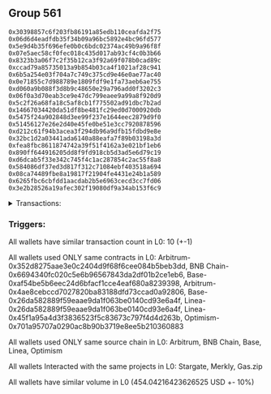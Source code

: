 ## Group 561

```0xc3f166dcf6f2a8790511c6214cbe0630227d54a2
0x30398857c6f203fb86191a85edb110ceafda2f75
0x06d6d4eadfdb35f34b09a96bc5892e4bc96fd577
0x5e9d4b35f696efe0b0c6bdc02374ac49b9a96f8f
0x07e5aec58cf0fec018c435d017ab93cf4c0b3b66
0x8323b3a06f7c2f35b12ca3f92a69f078b0cad89c
0xccad79a85735013a9b854b03ca4f1021af28c941
0x6b5a254e03f704a7c749c375cd9e46e0ae77ac40
0x0e71855c7d988789e1809fdf9e1fa73aeb6ae755
0xd060a9b088f3d8b9c48650e29a796add0f3202c3
0x06f0a3d70eab3ce9e47dc799eaee9a99a8f920d9
0x5c2f26a68fa18c5af8cb1f775502ad91dbc7b2ad
0x14667034420da51df8be481fc29ed0d7000920db
0x5475f24a902848d3ee99f237e1644eec2879d9f0
0x51456127e26e2d40e45fe0be51e3cc7920878596
0xd212c61f94b3acea3f294db96a9dfb15fdbd9e8e
0x32bc1d2a03441ada6140a88eafa7f89b03198a3d
0xfea8fbc8611874742a39f51f4162a3e021bf1eb6
0x890ff644916205dd8f9fd918cb5d3ad5e6d79c19
0xd6dcab5f33e342c745f4c1ac287854c2ac55f8a8
0x584086df37ed3d817f312c71084ebf403518a694
0x08ca74489fbe8a19817f21904fe4431e24b1a589
0x6265fbc6cbfdd1aacdab2b5e6963cecd3cc7fd06
0x3e2b28526a19afec302f19080df9a34ab153f6c9
```
<details>
<summary>Transactions:</summary>

Hashes: 

Wallet: 0xc3f166dcf6f2a8790511c6214cbe0630227d54a2

       Hash: 0xfddf6c29a98a93b9e5efbbb2e9c3429c2ee987cb76840f90cd656feb65dc9f03
         - source chain: Arbitrum
         - destination chain: BNB Chain
         - project: Stargate
         - contract: 0x352d8275aae3e0c2404d9f68f6cee084b5beb3dd
         - value USD: 30.716728281
       Hash: 0x7adc6d49b95bea82ebaca633c2d717afafe51c815700ef10bbaf7b4149f11de3
         - source chain: BNB Chain
         - destination chain: Base
         - project: Stargate
         - contract: 0x6694340fc020c5e6b96567843da2df01b2ce1eb6
         - value USD: 28.570859935
       Hash: 0x50f39afafa759027baa8688d5790df7b36ee4473d2f51fb99338305b33d22dbc
         - source chain: Base
         - destination chain: Arbitrum
         - project: Stargate
         - contract: 0xaf54be5b6eec24d6bfacf1cce4eaf680a8239398
         - value USD: 26.148932723
       Hash: 0xadc87694a1314dc6027ef0782db008c29831d6b7bc5101d5954c214359f828df
         - source chain: Arbitrum
         - destination chain: Aptos
         - project: Merkly
         - contract: 0x4ae8cebccd7027820ba83188dfd73ccad0a92806
       Hash: 0x8d985acd3865c296db76018da995c2e2784a9d7d89d67ae025847628406a55bd
         - source chain: Base
         - destination chain: Kava
         - project: Gas.zip
         - contract: 0x26da582889f59eaae9da1f063be0140cd93e6a4f
         - value USD: 1.491837087e-08
       Hash: 0xc84e33e56642734f1705c88e45bad6c052845435f1e8de13ae99a6a582571ddf
         - source chain: Base
         - destination chain: Optimism
         - project: Stargate
         - contract: 0xaf54be5b6eec24d6bfacf1cce4eaf680a8239398
         - value USD: 201.022938987
       Hash: 0xb9c47b2a35dc1fea1e1f766e0d08be405654dd4a973d3bcd87cc3cc56fece1c0
         - source chain: Linea
         - destination chain: Kava
         - project: Gas.zip
         - contract: 0x26da582889f59eaae9da1f063be0140cd93e6a4f
         - value USD: 1.634691909e-08
       Hash: 0x370a1f07253f994c2801c4a663d998ead4ea30a2f74c6adac1bc9625d486239f
         - source chain: Linea
         - destination chain: Base
         - project: Stargate
         - contract: 0x45f1a95a4d3f3836523f5c83673c797f4d4d263b
         - value USD: 56.356462251
       Hash: 0x467877d854d2b62e92ac39cede77bc532370113b7036ad52c618577c215311bd
         - source chain: Base
         - destination chain: Optimism
         - project: Stargate
         - contract: 0xaf54be5b6eec24d6bfacf1cce4eaf680a8239398
         - value USD: 55.907087549
       Hash: 0x072158610980ec5ce0e429da291a728e4fae0b8060761b283316ca08ba482c7b
         - source chain: Optimism
         - destination chain: Arbitrum
         - project: Stargate
         - contract: 0x701a95707a0290ac8b90b3719e8ee5b210360883
         - value USD: 55.319154479
Wallet: 0x30398857c6f203fb86191a85edb110ceafda2f75

       Hash:0xcf3666ecf202f350bdfbf94b8170b76fc20c21dc131528f10125359718c446b1
         - source chain: Arbitrum
         - destination chain: BNB Chain
         - project: Stargate
         - contract: 0x352d8275aae3e0c2404d9f68f6cee084b5beb3dd
         - value USD: 29.378675131
       Hash:0x88c8cc80344fef8072439c79b2b0162b40b3d64d34398051a9dfda5b3a5c12f3
         - source chain: BNB Chain
         - destination chain: Base
         - project: Stargate
         - contract: 0x6694340fc020c5e6b96567843da2df01b2ce1eb6
         - value USD: 27.247885494
       Hash:0xb4e46d0ad01426ee497c1e1a0e47ccba4f2d9c3ea8d57f733fac12895660d577
         - source chain: Base
         - destination chain: Arbitrum
         - project: Stargate
         - contract: 0xaf54be5b6eec24d6bfacf1cce4eaf680a8239398
         - value USD: 24.95405991
       Hash:0x71d7f76eb3d571c008cf4cc3da32ed6d0626bd0079630ec776aab4e372adbe7e
         - source chain: Arbitrum
         - destination chain: Aptos
         - project: Merkly
         - contract: 0x4ae8cebccd7027820ba83188dfd73ccad0a92806
       Hash:0x5e8c6ec70565d2447922b1f20b15f858072236ed3f0d4616efc4afbaeb758d28
         - source chain: Base
         - destination chain: Kava
         - project: Gas.zip
         - contract: 0x26da582889f59eaae9da1f063be0140cd93e6a4f
         - value USD: 3.902487744e-08
       Hash:0x7856d3628c7390729916c850128b68dae61602764eb7ebd5246b0cb24f344d0d
         - source chain: Base
         - destination chain: Optimism
         - project: Stargate
         - contract: 0xaf54be5b6eec24d6bfacf1cce4eaf680a8239398
         - value USD: 197.003455223
       Hash:0x9286e7ee8f081f8b03022b69713ff9dc2d26441634de0084379f956424e34983
         - source chain: Linea
         - destination chain: Metis
         - project: Gas.zip
         - contract: 0x26da582889f59eaae9da1f063be0140cd93e6a4f
         - value USD: 2.411153268e-06
       Hash:0xe22f5a5d93d083a6ab67ec0bdb32a12c56324cd3936365eb1367249728ff3ddd
         - source chain: Linea
         - destination chain: Base
         - project: Stargate
         - contract: 0x45f1a95a4d3f3836523f5c83673c797f4d4d263b
         - value USD: 53.203957479
       Hash:0x52249c7765b98c1229d6a4833143c56eae1b9f5d2bf4a70932cb56909cd03288
         - source chain: Base
         - destination chain: Optimism
         - project: Stargate
         - contract: 0xaf54be5b6eec24d6bfacf1cce4eaf680a8239398
         - value USD: 53.042679382
       Hash:0x0d74547ebb4fb07447a2778a423464a71c82381231535fa9d1acf91861bacb98
         - source chain: Optimism
         - destination chain: Arbitrum
         - project: Stargate
         - contract: 0x701a95707a0290ac8b90b3719e8ee5b210360883
         - value USD: 52.522208318
Wallet: 0x06d6d4eadfdb35f34b09a96bc5892e4bc96fd577

       Hash:0xa527ceecc90717a86743ad9fd6c59679b566a68dabab14e35ff66b1b2e150fdd
         - source chain: Arbitrum
         - destination chain: BNB Chain
         - project: Stargate
         - contract: 0x352d8275aae3e0c2404d9f68f6cee084b5beb3dd
         - value USD: 30.411885995
       Hash:0xb1e75ed4fa99360bfb31845b76a557006fdd11983e47e0390081841b4939d960
         - source chain: BNB Chain
         - destination chain: Base
         - project: Stargate
         - contract: 0x6694340fc020c5e6b96567843da2df01b2ce1eb6
         - value USD: 28.269962204
       Hash:0x50e9a0fb8b9ad2fda2e1c073048d450e6f2fffb188452f0f68775352c5a2abad
         - source chain: Base
         - destination chain: Arbitrum
         - project: Stargate
         - contract: 0xaf54be5b6eec24d6bfacf1cce4eaf680a8239398
         - value USD: 25.873283206
       Hash:0x6aa85184305330db664241de969365ecdd8dc515b04be2bb179dea57d33ac17e
         - source chain: Arbitrum
         - destination chain: Aptos
         - project: Merkly
         - contract: 0x4ae8cebccd7027820ba83188dfd73ccad0a92806
       Hash:0xdcdd1f5ad1a72f0c72d4416ecb3e450c0a3fd6d379c758875e26cf77fce9618a
         - source chain: Base
         - destination chain: Scroll
         - project: Gas.zip
         - contract: 0x26da582889f59eaae9da1f063be0140cd93e6a4f
         - value USD: 0.000116391989
       Hash:0xfb536f3e01d38f9ccf58c8e6f3dfdc5384c56383c5e40a804a2dbd795a967351
         - source chain: Base
         - destination chain: Optimism
         - project: Stargate
         - contract: 0xaf54be5b6eec24d6bfacf1cce4eaf680a8239398
         - value USD: 202.178200459
       Hash:0x88114a81163330c74fecf823c420d41a0fcd55e779918ae32511787d650291ca
         - source chain: Linea
         - destination chain: Kava
         - project: Gas.zip
         - contract: 0x26da582889f59eaae9da1f063be0140cd93e6a4f
         - value USD: 2.705254845e-08
       Hash:0x977dd7888aae14ea458fa15a5944618522532c96308fe9a4f98bd7746d8bebbe
         - source chain: Linea
         - destination chain: Base
         - project: Stargate
         - contract: 0x45f1a95a4d3f3836523f5c83673c797f4d4d263b
         - value USD: 52.592262269
       Hash:0x156f54f631a64c103011ea7da09cbaed8e4bfc7f5e3676d03db83b507be515e5
         - source chain: Base
         - destination chain: Optimism
         - project: Stargate
         - contract: 0xaf54be5b6eec24d6bfacf1cce4eaf680a8239398
         - value USD: 52.548870401
       Hash:0x34a7b0ad36b7bcd0867ba85fe5b3c7258446cb3f182aed37b1dbd7da591b5ae3
         - source chain: Optimism
         - destination chain: Arbitrum
         - project: Stargate
         - contract: 0x701a95707a0290ac8b90b3719e8ee5b210360883
         - value USD: 52.051293699
Wallet: 0x5e9d4b35f696efe0b0c6bdc02374ac49b9a96f8f

       Hash:0x041edf2e157d2324a02016a51630465aadb3352547610c85bdf722fa620a52f0
         - source chain: Arbitrum
         - destination chain: BNB Chain
         - project: Stargate
         - contract: 0x352d8275aae3e0c2404d9f68f6cee084b5beb3dd
         - value USD: 29.893496431
       Hash:0xd116f7cb87b080c3b175f1609e5f8cdeb6e3f0fcf5e97b1cafa09b33a86adf5b
         - source chain: BNB Chain
         - destination chain: Base
         - project: Stargate
         - contract: 0x6694340fc020c5e6b96567843da2df01b2ce1eb6
         - value USD: 27.744167633
       Hash:0x0f9e4bf1e092eb25899dcffa9667fe12403ccd847be316cc0167dd096e29926f
         - source chain: Base
         - destination chain: Arbitrum
         - project: Stargate
         - contract: 0xaf54be5b6eec24d6bfacf1cce4eaf680a8239398
         - value USD: 25.329219357
       Hash:0x07cbb4ce2da19ad780e13bf0e3cbc4667971dc3596edae131f5221624d9f1f9c
         - source chain: Arbitrum
         - destination chain: Aptos
         - project: Merkly
         - contract: 0x4ae8cebccd7027820ba83188dfd73ccad0a92806
       Hash:0x4d6ab1332fe348b9541d91dd210b79ca6a06f228fb1e9529e20381f81965cf3f
         - source chain: Base
         - destination chain: Zora
         - project: Gas.zip
         - contract: 0x26da582889f59eaae9da1f063be0140cd93e6a4f
         - value USD: 9.254653364e-05
       Hash:0x97d19c09529185d1c7aeed7889b641411cd77e2cbcecf2757f8e48610ec38292
         - source chain: Base
         - destination chain: Optimism
         - project: Stargate
         - contract: 0xaf54be5b6eec24d6bfacf1cce4eaf680a8239398
         - value USD: 198.928900725
       Hash:0x51a9ed54d2b2d33db0e9d6326bf7e09fe433a6be704597a86c750fd71678fe4e
         - source chain: Linea
         - destination chain: Scroll
         - project: Gas.zip
         - contract: 0x26da582889f59eaae9da1f063be0140cd93e6a4f
         - value USD: 6.848395503e-05
       Hash:0xa4772a9d066fb29cd2b3b110d77ed90e97c3f165724aa8851ad3bf8fddc25626
         - source chain: Linea
         - destination chain: Base
         - project: Stargate
         - contract: 0x45f1a95a4d3f3836523f5c83673c797f4d4d263b
         - value USD: 52.085721807
       Hash:0xaa0d042775cdc661aa22deb1cd45c4bfd0f57fb902c9b115adcf65f208bcbbfe
         - source chain: Base
         - destination chain: Optimism
         - project: Stargate
         - contract: 0xaf54be5b6eec24d6bfacf1cce4eaf680a8239398
         - value USD: 52.015760178
       Hash:0xc924210ba48f82fcacba0b0ea71af77d46c58d90432b30fa410d9bb570a1d6ce
         - source chain: Optimism
         - destination chain: Arbitrum
         - project: Stargate
         - contract: 0x701a95707a0290ac8b90b3719e8ee5b210360883
         - value USD: 50.875652934
Wallet: 0x07e5aec58cf0fec018c435d017ab93cf4c0b3b66

       Hash:0xd9e497c8b568c7937001685cdd6a6edf57609701679c429fe59815127712162d
         - source chain: Arbitrum
         - destination chain: BNB Chain
         - project: Stargate
         - contract: 0x352d8275aae3e0c2404d9f68f6cee084b5beb3dd
         - value USD: 31.246069448
       Hash:0xf00909fdfe0b7356b5a5cfe39391823fa2183ca4eb621944645f5278322b0925
         - source chain: BNB Chain
         - destination chain: Base
         - project: Stargate
         - contract: 0x6694340fc020c5e6b96567843da2df01b2ce1eb6
         - value USD: 29.096099177
       Hash:0x0fad8ab0619a8f6e530a8c67885fdf891cdf72d3b29fee89a86fe45e3f6a2b4c
         - source chain: Base
         - destination chain: Arbitrum
         - project: Stargate
         - contract: 0xaf54be5b6eec24d6bfacf1cce4eaf680a8239398
         - value USD: 26.591594475
       Hash:0x57bace230e7d43fb03f5f8a5c6a1ca2f860895ba541875abed9ff1ae2721aa28
         - source chain: Arbitrum
         - destination chain: Aptos
         - project: Merkly
         - contract: 0x4ae8cebccd7027820ba83188dfd73ccad0a92806
       Hash:0xd081d8390392347e82b29a9c326adf0700da8d2465bc4df0a5293db26af5ffc8
         - source chain: Base
         - destination chain: Base
         - project: Gas.zip
         - contract: 0x26da582889f59eaae9da1f063be0140cd93e6a4f
         - value USD: 3.130797172e-05
       Hash:0xde742f1094d6296570ecdd272f3bd3a5f206c1a9f3b026ee9c234c77ebc65b8c
         - source chain: Base
         - destination chain: Optimism
         - project: Stargate
         - contract: 0xaf54be5b6eec24d6bfacf1cce4eaf680a8239398
         - value USD: 202.042794699
       Hash:0x474dae7385e268552ba6a712372dee6e28c343127b0a3de8f30e52719036e320
         - source chain: Linea
         - destination chain: Arbitrum
         - project: Gas.zip
         - contract: 0x26da582889f59eaae9da1f063be0140cd93e6a4f
         - value USD: 0.0001417528152
       Hash:0x3e7e707aeacf886b2562a2d106d48da7a9dcc8469010314cc8aa483a0658036d
         - source chain: Linea
         - destination chain: Base
         - project: Stargate
         - contract: 0x45f1a95a4d3f3836523f5c83673c797f4d4d263b
         - value USD: 55.347252302
       Hash:0x434604b24e64b74f3924af9f5776833d20605a498fcb427ce5a6f6d9e52895c7
         - source chain: Base
         - destination chain: Optimism
         - project: Stargate
         - contract: 0xaf54be5b6eec24d6bfacf1cce4eaf680a8239398
         - value USD: 54.755428737
       Hash:0x44455c4bd4e3855354115b58186ce52a944bcf20b652920c066a9386fca06db0
         - source chain: Optimism
         - destination chain: Arbitrum
         - project: Stargate
         - contract: 0x701a95707a0290ac8b90b3719e8ee5b210360883
         - value USD: 54.072922102
Wallet: 0x8323b3a06f7c2f35b12ca3f92a69f078b0cad89c

       Hash:0xd0419dc05ede66f78419fd6c47e683e4fd5968d50431ee1b232b268829551353
         - source chain: Arbitrum
         - destination chain: BNB Chain
         - project: Stargate
         - contract: 0x352d8275aae3e0c2404d9f68f6cee084b5beb3dd
         - value USD: 31.17451131
       Hash:0x7cf7e47f5a8f851effc096d2d599bf401b34a80900cfa2afea5f8397d62ba8ba
         - source chain: BNB Chain
         - destination chain: Base
         - project: Stargate
         - contract: 0x6694340fc020c5e6b96567843da2df01b2ce1eb6
         - value USD: 29.07223308
       Hash:0x3a17d523bf1fa06a747056d63464304b64c30955463783b1b80def1a9d25b6f0
         - source chain: Base
         - destination chain: Arbitrum
         - project: Stargate
         - contract: 0xaf54be5b6eec24d6bfacf1cce4eaf680a8239398
         - value USD: 26.548491658
       Hash:0x8fed22fc6ccf737a9924ee34bad342f3d0ac7b0a30cbf4a298b32d64ac562359
         - source chain: Arbitrum
         - destination chain: Aptos
         - project: Merkly
         - contract: 0x4ae8cebccd7027820ba83188dfd73ccad0a92806
       Hash:0x7334f4a82ebe59900259083e10384d9e84610fc5fa14587007db7ea7e0b6b3cc
         - source chain: Base
         - destination chain: Metis
         - project: Gas.zip
         - contract: 0x26da582889f59eaae9da1f063be0140cd93e6a4f
         - value USD: 2.648381495e-06
       Hash:0xa1e20cef83847a01e75dbc43840f1a7643560d75a1e88f83c7de54a5e4831437
         - source chain: Base
         - destination chain: Optimism
         - project: Stargate
         - contract: 0xaf54be5b6eec24d6bfacf1cce4eaf680a8239398
         - value USD: 198.422247849
       Hash:0xd7dcf069b038cfa231f9b5197fbe636ff84dd62dd6b909fc42d0d38658ed962b
         - source chain: Linea
         - destination chain: Arbitrum
         - project: Gas.zip
         - contract: 0x26da582889f59eaae9da1f063be0140cd93e6a4f
         - value USD: 2.392452578e-05
       Hash:0xf8e7b58ac26a3f44b33aeeeba082f25b9544c53a34e9b6af0003b076c831e391
         - source chain: Linea
         - destination chain: Base
         - project: Stargate
         - contract: 0x45f1a95a4d3f3836523f5c83673c797f4d4d263b
         - value USD: 58.380766729
       Hash:0xbb903de30c7746df554cb3afc9fe3869f39df97ee12f11bbcc33f33ad2cf7881
         - source chain: Base
         - destination chain: Optimism
         - project: Stargate
         - contract: 0xaf54be5b6eec24d6bfacf1cce4eaf680a8239398
         - value USD: 58.117876085
       Hash:0xfb6d808d40332cfa6210e5aa97b94635f35fa0435a864b13ac91c5787c501094
         - source chain: Optimism
         - destination chain: Arbitrum
         - project: Stargate
         - contract: 0x701a95707a0290ac8b90b3719e8ee5b210360883
         - value USD: 57.523716559
Wallet: 0xccad79a85735013a9b854b03ca4f1021af28c941

       Hash:0xe9be0e885caca094e07f50ac2214fdcbb3d949fbf636beb9124130f3f18c842c
         - source chain: Arbitrum
         - destination chain: BNB Chain
         - project: Stargate
         - contract: 0x352d8275aae3e0c2404d9f68f6cee084b5beb3dd
         - value USD: 29.381297121
       Hash:0x47b2d3cae441baad9f64d6b32a9ba38c3490549bf7ae0815ba8bba4b5ddefe66
         - source chain: BNB Chain
         - destination chain: Base
         - project: Stargate
         - contract: 0x6694340fc020c5e6b96567843da2df01b2ce1eb6
         - value USD: 27.271164244
       Hash:0xdbcec6f5359a5b640fa02247497666a6acff3c6ff5c7c2172af65946356a999c
         - source chain: Base
         - destination chain: Arbitrum
         - project: Stargate
         - contract: 0xaf54be5b6eec24d6bfacf1cce4eaf680a8239398
         - value USD: 24.792577534
       Hash:0xb46b74a521034da987a113753b5f7e65cdb3212d16554fa27bad42733308d4e9
         - source chain: Arbitrum
         - destination chain: Aptos
         - project: Merkly
         - contract: 0x4ae8cebccd7027820ba83188dfd73ccad0a92806
       Hash:0x1d462ad4b0c41308cf73a95beb684f7b0278b8172c4526412a1e94d4fea30bc8
         - source chain: Base
         - destination chain: Linea
         - project: Gas.zip
         - contract: 0x26da582889f59eaae9da1f063be0140cd93e6a4f
         - value USD: 2.504637737e-05
       Hash:0xf93cf3f94cd058fb4df03791ccc2d60a6b6f5118004770705fe610a7899e59be
         - source chain: Base
         - destination chain: Optimism
         - project: Stargate
         - contract: 0xaf54be5b6eec24d6bfacf1cce4eaf680a8239398
         - value USD: 205.028047981
       Hash:0xaa8ac312ae9acd999d5724ba8adf4e075aab8dc54a2534cd458235f3096ed0e0
         - source chain: Linea
         - destination chain: Base
         - project: Gas.zip
         - contract: 0x26da582889f59eaae9da1f063be0140cd93e6a4f
         - value USD: 5.891414472e-05
       Hash:0xa03baa9df8d9fbafbed8edbee44f1c99f2d1f3288bd5e243e5e51959330c61c7
         - source chain: Linea
         - destination chain: Base
         - project: Stargate
         - contract: 0x45f1a95a4d3f3836523f5c83673c797f4d4d263b
         - value USD: 54.318882966
       Hash:0xcea76875e43b2e970fef88b7805a32b4e66407309c065caa4cd8203be963d8f0
         - source chain: Base
         - destination chain: Optimism
         - project: Stargate
         - contract: 0xaf54be5b6eec24d6bfacf1cce4eaf680a8239398
         - value USD: 53.688707823
       Hash:0xdf929133d76c34cdd01eb3f67c6d9009ebefb57b5551fcbf272c8abb40ab95b0
         - source chain: Optimism
         - destination chain: Arbitrum
         - project: Stargate
         - contract: 0x701a95707a0290ac8b90b3719e8ee5b210360883
         - value USD: 53.287848418
Wallet: 0x6b5a254e03f704a7c749c375cd9e46e0ae77ac40

       Hash:0x958a1a09cb03b56b4e4828a5f43e8f2ca69cc8964e2c5905b84163425f50ed24
         - source chain: Arbitrum
         - destination chain: BNB Chain
         - project: Stargate
         - contract: 0x352d8275aae3e0c2404d9f68f6cee084b5beb3dd
         - value USD: 29.23769122
       Hash:0x1c4e9048587fcca34bc18ffbbbdbe6403cd3dc93cb9ac87ce1eaf15c693baecb
         - source chain: BNB Chain
         - destination chain: Base
         - project: Stargate
         - contract: 0x6694340fc020c5e6b96567843da2df01b2ce1eb6
         - value USD: 27.138617953
       Hash:0x5a46f954e0b7b8dc3b64284d604b628992135e7be76986997e52576385e012c2
         - source chain: Base
         - destination chain: Arbitrum
         - project: Stargate
         - contract: 0xaf54be5b6eec24d6bfacf1cce4eaf680a8239398
         - value USD: 24.614786141
       Hash:0x2a312e5e910ffeaa0ddd8542f474eb6031f8f2ea57adc2c49f1b4f2876df903d
         - source chain: Arbitrum
         - destination chain: Aptos
         - project: Merkly
         - contract: 0x4ae8cebccd7027820ba83188dfd73ccad0a92806
       Hash:0x8f508459fd4a6274b7cd102722a1250e8b6ae6a325569809423e7413b0320f36
         - source chain: Base
         - destination chain: Kava
         - project: Gas.zip
         - contract: 0x26da582889f59eaae9da1f063be0140cd93e6a4f
         - value USD: 4.924758355e-08
       Hash:0xa27cdb85e3d31674f5bb8e11dc15f933a2c3f78e6076d7e1484523e3d072fc61
         - source chain: Base
         - destination chain: Optimism
         - project: Stargate
         - contract: 0xaf54be5b6eec24d6bfacf1cce4eaf680a8239398
         - value USD: 204.010738901
       Hash:0xecb37c7e127543f19976df366016e514690e8e50fe50000d9aa3a51058cff5f2
         - source chain: Linea
         - destination chain: Linea
         - project: Gas.zip
         - contract: 0x26da582889f59eaae9da1f063be0140cd93e6a4f
         - value USD: 3.618584523e-05
       Hash:0x977cc40d70b8218b2f84cbbdf60a4c5570f4efdd7aaed2b8dff0f5568ea831ab
         - source chain: Linea
         - destination chain: Base
         - project: Stargate
         - contract: 0x45f1a95a4d3f3836523f5c83673c797f4d4d263b
         - value USD: 58.575961501
       Hash:0x301c4aa4df39b78841f5f516c699c38fb6960257c7c0cb8ee727abc382713f35
         - source chain: Base
         - destination chain: Optimism
         - project: Stargate
         - contract: 0xaf54be5b6eec24d6bfacf1cce4eaf680a8239398
         - value USD: 58.349957465
       Hash:0xeb8091980ce42d47089c328a2383bb68c178c6c2e31669d8ae6cc2995171e61d
         - source chain: Optimism
         - destination chain: Arbitrum
         - project: Stargate
         - contract: 0x701a95707a0290ac8b90b3719e8ee5b210360883
         - value USD: 57.619538349
Wallet: 0x0e71855c7d988789e1809fdf9e1fa73aeb6ae755

       Hash:0xa40bcad949be33b1dfe3d5831c69fd2e8c3b720d133f235bb6a977b9106285af
         - source chain: Arbitrum
         - destination chain: BNB Chain
         - project: Stargate
         - contract: 0x352d8275aae3e0c2404d9f68f6cee084b5beb3dd
         - value USD: 31.579548778
       Hash:0xff47078b203b0c9f69f58b06712a1d3a39c5bb29e23d387199afa104b3fb3791
         - source chain: BNB Chain
         - destination chain: Base
         - project: Stargate
         - contract: 0x6694340fc020c5e6b96567843da2df01b2ce1eb6
         - value USD: 29.438895657
       Hash:0x261efdfa22111fcf870d297edea7d0a52424f03a67a983f10cc30d5cb663f382
         - source chain: Base
         - destination chain: Arbitrum
         - project: Stargate
         - contract: 0xaf54be5b6eec24d6bfacf1cce4eaf680a8239398
         - value USD: 26.81853928
       Hash:0x5db1d2fcc405b1eb22119f1339b19853754ae18de589a0caaa01bd5a6416779f
         - source chain: Arbitrum
         - destination chain: Aptos
         - project: Merkly
         - contract: 0x4ae8cebccd7027820ba83188dfd73ccad0a92806
       Hash:0x4943c6a3903e5a256bb3193d3fdc66224e6d45b483d8d46513dbadfb6c73222f
         - source chain: Base
         - destination chain: Metis
         - project: Gas.zip
         - contract: 0x26da582889f59eaae9da1f063be0140cd93e6a4f
         - value USD: 2.625855582e-06
       Hash:0x4cb1f1f64c3cfc39de4d8de0b246b7f13cd949bf4308269aec7582cfae5b3b62
         - source chain: Base
         - destination chain: Optimism
         - project: Stargate
         - contract: 0xaf54be5b6eec24d6bfacf1cce4eaf680a8239398
         - value USD: 198.488063683
       Hash:0x7752e020f5a72910dc2e119a1184095ae950169b21e330f7aabff0f42556272a
         - source chain: Linea
         - destination chain: Base
         - project: Gas.zip
         - contract: 0x26da582889f59eaae9da1f063be0140cd93e6a4f
         - value USD: 4.156886353e-05
       Hash:0xc91c33a754441f67a3d006f53f869a88ea6f26e7c07a2dbc1d0ea505925b4034
         - source chain: Linea
         - destination chain: Base
         - project: Stargate
         - contract: 0x45f1a95a4d3f3836523f5c83673c797f4d4d263b
         - value USD: 56.748997221
       Hash:0xc21401744cc5318d30cc722072a403583fd566aea2c5d64dbfa996a9a7723078
         - source chain: Base
         - destination chain: Optimism
         - project: Stargate
         - contract: 0xaf54be5b6eec24d6bfacf1cce4eaf680a8239398
         - value USD: 56.429589103
       Hash:0x2a23a4965f2b59056a7bcf7289153a5ad31247eecd6eefa4abaa63bb63ae825e
         - source chain: Optimism
         - destination chain: Arbitrum
         - project: Stargate
         - contract: 0x701a95707a0290ac8b90b3719e8ee5b210360883
         - value USD: 56.298659511
Wallet: 0xd060a9b088f3d8b9c48650e29a796add0f3202c3

       Hash:0x994a37ee02772529b389154f4c25c9e0522abccd60b6a70fa67ac353800fd7c4
         - source chain: Arbitrum
         - destination chain: BNB Chain
         - project: Stargate
         - contract: 0x352d8275aae3e0c2404d9f68f6cee084b5beb3dd
         - value USD: 31.066853848
       Hash:0xd0f678c4bf4db2ce0068c0108c67e2d447423309523859f61510681f3471f488
         - source chain: BNB Chain
         - destination chain: Base
         - project: Stargate
         - contract: 0x6694340fc020c5e6b96567843da2df01b2ce1eb6
         - value USD: 28.884266054
       Hash:0x68bc9740f2da1d0d3cfe97d1a31c4ecdd0e42343b1fc324148b28df7ca5dcb75
         - source chain: Base
         - destination chain: Arbitrum
         - project: Stargate
         - contract: 0xaf54be5b6eec24d6bfacf1cce4eaf680a8239398
         - value USD: 26.31274329
       Hash:0x4d826bc146fbe5e11d09d0b22b3f55f0582413dd632318b114d6f2b3d3fe3882
         - source chain: Arbitrum
         - destination chain: Aptos
         - project: Merkly
         - contract: 0x4ae8cebccd7027820ba83188dfd73ccad0a92806
       Hash:0xc2fb87c50263c2cfe793f74f93ce56135af93096113de416cac03f677cfdf057
         - source chain: Base
         - destination chain: Scroll
         - project: Gas.zip
         - contract: 0x26da582889f59eaae9da1f063be0140cd93e6a4f
         - value USD: 0.0001051327335
       Hash:0xf52b7162a80798759d01843d47bca1c1d74947a000d75bf520e77d5e554963a8
         - source chain: Base
         - destination chain: Optimism
         - project: Stargate
         - contract: 0xaf54be5b6eec24d6bfacf1cce4eaf680a8239398
         - value USD: 202.778955978
       Hash:0xe1802dcbd8b6c56b5464783bf3da3155fab38f277a950180584a58e166101e93
         - source chain: Linea
         - destination chain: Linea
         - project: Gas.zip
         - contract: 0x26da582889f59eaae9da1f063be0140cd93e6a4f
         - value USD: 5.293301328e-05
       Hash:0xe005d992e67830718a697110e7e33d65f2888ee52b1f8c1f2d4e7bed678b9a9b
         - source chain: Linea
         - destination chain: Base
         - project: Stargate
         - contract: 0x45f1a95a4d3f3836523f5c83673c797f4d4d263b
         - value USD: 52.320369536
       Hash:0x1e008fb025bd10b031812e68e1d01d3ae5c237c4fe9fa64873fe20857814f0ea
         - source chain: Base
         - destination chain: Optimism
         - project: Stargate
         - contract: 0xaf54be5b6eec24d6bfacf1cce4eaf680a8239398
         - value USD: 51.958072107
       Hash:0xad06eb6d0fdad9e435910b5727edd3af8f8e5867cdcebe77a0e7a361e72307de
         - source chain: Optimism
         - destination chain: Arbitrum
         - project: Stargate
         - contract: 0x701a95707a0290ac8b90b3719e8ee5b210360883
         - value USD: 51.317667521
Wallet: 0x06f0a3d70eab3ce9e47dc799eaee9a99a8f920d9

       Hash:0x87c9d36d8d219498301c488dcdf95312e07b3c6687d2b8cf48fd9ac2409a66fc
         - source chain: Arbitrum
         - destination chain: BNB Chain
         - project: Stargate
         - contract: 0x352d8275aae3e0c2404d9f68f6cee084b5beb3dd
         - value USD: 30.735100195
       Hash:0x797ec80090577484e036cec6fbdd6ce4bd786b9c4821a8dc0f6290e18ca862cd
         - source chain: BNB Chain
         - destination chain: Base
         - project: Stargate
         - contract: 0x6694340fc020c5e6b96567843da2df01b2ce1eb6
         - value USD: 28.554488264
       Hash:0xffc78d414957cf170444f7b6aec472651256a9f92f5a9615279a83735e1debad
         - source chain: Base
         - destination chain: Arbitrum
         - project: Stargate
         - contract: 0xaf54be5b6eec24d6bfacf1cce4eaf680a8239398
         - value USD: 25.984687951
       Hash:0x1eb72874933ee1590f5252d9bf88d10c3d9c21b80416637b06e3638e2fded3cf
         - source chain: Arbitrum
         - destination chain: Aptos
         - project: Merkly
         - contract: 0x4ae8cebccd7027820ba83188dfd73ccad0a92806
       Hash:0x2d8406be6d8225a89a8d39298a7a9c31a49bf54c6f5b4c9e819578d0df05041f
         - source chain: Base
         - destination chain: Zora
         - project: Gas.zip
         - contract: 0x26da582889f59eaae9da1f063be0140cd93e6a4f
         - value USD: 1.844916354e-05
       Hash:0xe998820dd156a42aab50b98a61553e7428132971ba4f3aa902f83e5c3e148cc5
         - source chain: Base
         - destination chain: Optimism
         - project: Stargate
         - contract: 0xaf54be5b6eec24d6bfacf1cce4eaf680a8239398
         - value USD: 196.147905364
       Hash:0x7bce8e458253b939fa8385ff5ea9ca67f648191af4329950357df7c3da2005d7
         - source chain: Linea
         - destination chain: Scroll
         - project: Gas.zip
         - contract: 0x26da582889f59eaae9da1f063be0140cd93e6a4f
         - value USD: 2.482169549e-05
       Hash:0xf1b926dad8beebef616e8c6e1168c7e9354e4f801a5f6a3cda23818599ad5327
         - source chain: Linea
         - destination chain: Base
         - project: Stargate
         - contract: 0x45f1a95a4d3f3836523f5c83673c797f4d4d263b
         - value USD: 55.218319852
       Hash:0x3dc09d22448c7f639eadd9f06ae81dcdb7dacf503ac3923188a85b8ed70bab68
         - source chain: Base
         - destination chain: Optimism
         - project: Stargate
         - contract: 0xaf54be5b6eec24d6bfacf1cce4eaf680a8239398
         - value USD: 54.963734375
       Hash:0xf81d3f6ef09ad4f7dc96a2549f366ce521c49fb9be103d2fa4e325040182d7b5
         - source chain: Optimism
         - destination chain: Arbitrum
         - project: Stargate
         - contract: 0x701a95707a0290ac8b90b3719e8ee5b210360883
         - value USD: 53.837590027
Wallet: 0x5c2f26a68fa18c5af8cb1f775502ad91dbc7b2ad

       Hash:0x0ca17352188dedbec3a1feb894c10d25a43aad63467fceae014220e342b04934
         - source chain: Arbitrum
         - destination chain: BNB Chain
         - project: Stargate
         - contract: 0x352d8275aae3e0c2404d9f68f6cee084b5beb3dd
         - value USD: 31.526416514
       Hash:0xd24fc0b6cd49c7dc22ca0ab2cae8cc9b690f523bc489112a77b75fefd7b78011
         - source chain: BNB Chain
         - destination chain: Base
         - project: Stargate
         - contract: 0x6694340fc020c5e6b96567843da2df01b2ce1eb6
         - value USD: 29.358166973
       Hash:0x1ee5498a28eb3f4eac83a9a2ce83f36bc1cdd29899554fc050f6e5591e3218b0
         - source chain: Base
         - destination chain: Arbitrum
         - project: Stargate
         - contract: 0xaf54be5b6eec24d6bfacf1cce4eaf680a8239398
         - value USD: 26.735124447
       Hash:0x965c0ba8a3a9f296a4aa445913ad556b84f5e7aeb449fbdf62fcbd6fb6c04aa3
         - source chain: Arbitrum
         - destination chain: Aptos
         - project: Merkly
         - contract: 0x4ae8cebccd7027820ba83188dfd73ccad0a92806
       Hash:0xae81cc3825eadd7c8fc551d434dbe2a6840f1ae9ed2b3cf7d890bdb842c00016
         - source chain: Base
         - destination chain: Kava
         - project: Gas.zip
         - contract: 0x26da582889f59eaae9da1f063be0140cd93e6a4f
         - value USD: 4.756305856e-08
       Hash:0x7c80b0ce96a1fef9f64b40b47247848e7f6c2d4e60bba2c2fec841e2b957924e
         - source chain: Base
         - destination chain: Optimism
         - project: Stargate
         - contract: 0xaf54be5b6eec24d6bfacf1cce4eaf680a8239398
         - value USD: 202.72430941
       Hash:0x79e0b0b2680c820b07ec86cdbc1ed802a0afcd1a3daf1bbb99371923c3e995ae
         - source chain: Linea
         - destination chain: Zora
         - project: Gas.zip
         - contract: 0x26da582889f59eaae9da1f063be0140cd93e6a4f
         - value USD: 0.0001208188552
       Hash:0x5d5d68c36b6c1f77bce2a2db40fa78f76ac0243394d25c65b354a3f85379dc27
         - source chain: Linea
         - destination chain: Base
         - project: Stargate
         - contract: 0x45f1a95a4d3f3836523f5c83673c797f4d4d263b
         - value USD: 51.221194864
       Hash:0x8d85a8e1736daa7798a87f93c80310c4f43035fc0cfda4dbaae86873b37e915e
         - source chain: Base
         - destination chain: Optimism
         - project: Stargate
         - contract: 0xaf54be5b6eec24d6bfacf1cce4eaf680a8239398
         - value USD: 50.696745961
       Hash:0xbe11085a20128be77ff59a13358da222f870f841058e52b679006b6c5f1ae3ac
         - source chain: Optimism
         - destination chain: Arbitrum
         - project: Stargate
         - contract: 0x701a95707a0290ac8b90b3719e8ee5b210360883
         - value USD: 49.70512799
Wallet: 0x14667034420da51df8be481fc29ed0d7000920db

       Hash:0xa9d6e0a82bdb697a5180d45c91ffc1a5f57295f4aea89f2ee00c5ad71fc7014e
         - source chain: Arbitrum
         - destination chain: BNB Chain
         - project: Stargate
         - contract: 0x352d8275aae3e0c2404d9f68f6cee084b5beb3dd
         - value USD: 30.761860679
       Hash:0x1306dd1012a350bb5c9791749694848c4887d69a00fcfc75ad28c25eab268327
         - source chain: BNB Chain
         - destination chain: Base
         - project: Stargate
         - contract: 0x6694340fc020c5e6b96567843da2df01b2ce1eb6
         - value USD: 28.561627481
       Hash:0x0ab5e89774754a29198ddfc943d528fbbc23350a0287878ee790e00c13ea12ea
         - source chain: Base
         - destination chain: Arbitrum
         - project: Stargate
         - contract: 0xaf54be5b6eec24d6bfacf1cce4eaf680a8239398
         - value USD: 25.977378546
       Hash:0xfc0ecbdcb5b955ac56bf6c6b248b39c9de5dd76fa3fc655b093c136c7c4f90b3
         - source chain: Arbitrum
         - destination chain: Aptos
         - project: Merkly
         - contract: 0x4ae8cebccd7027820ba83188dfd73ccad0a92806
       Hash:0x34a011a56b5ce36dfc04fb951f322d4f7eb155a3f6e49fc9f38f5cd8c77725af
         - source chain: Base
         - destination chain: Scroll
         - project: Gas.zip
         - contract: 0x26da582889f59eaae9da1f063be0140cd93e6a4f
         - value USD: 0.0001682123736
       Hash:0xf4b3ba696bba01bdb391def4a798d159bc92eb0de0189d4ae6c38bf571efa5fc
         - source chain: Base
         - destination chain: Optimism
         - project: Stargate
         - contract: 0xaf54be5b6eec24d6bfacf1cce4eaf680a8239398
         - value USD: 192.968232468
       Hash:0x9c2ee1c76524dd45af84d8f89b3ab3f6378ae8bab40f4301594f4f78456afeed
         - source chain: Linea
         - destination chain: Kava
         - project: Gas.zip
         - contract: 0x26da582889f59eaae9da1f063be0140cd93e6a4f
         - value USD: 1.737260813e-08
       Hash:0x406c09cabfa3726b6fc13b3088dfbcb80fab6deaec438977eab83264b63ca145
         - source chain: Linea
         - destination chain: Base
         - project: Stargate
         - contract: 0x45f1a95a4d3f3836523f5c83673c797f4d4d263b
         - value USD: 57.498302704
       Hash:0x4845322cbe273b9da9df5c4a5685281d7c3e149adddb6f479c4868dca494f114
         - source chain: Base
         - destination chain: Optimism
         - project: Stargate
         - contract: 0xaf54be5b6eec24d6bfacf1cce4eaf680a8239398
         - value USD: 57.135243277
       Hash:0x2aecb849df68aeb63cf9ae3c6d8e5ff3f034833a6f0c0bf90a55c4de5b1cf51c
         - source chain: Optimism
         - destination chain: Arbitrum
         - project: Stargate
         - contract: 0x701a95707a0290ac8b90b3719e8ee5b210360883
         - value USD: 56.710710799
Wallet: 0x5475f24a902848d3ee99f237e1644eec2879d9f0

       Hash:0x14e3f55d0967d45d208d32326936cfdf0ddcfd1fe97c0ca66e9d561f931c210c
         - source chain: Arbitrum
         - destination chain: BNB Chain
         - project: Stargate
         - contract: 0x352d8275aae3e0c2404d9f68f6cee084b5beb3dd
         - value USD: 31.343811512
       Hash:0x19426908719b6ca7bac7b06ce45f1eedd5eee1bc0f269c9dfe44e9ad2d4d0c63
         - source chain: BNB Chain
         - destination chain: Base
         - project: Stargate
         - contract: 0x6694340fc020c5e6b96567843da2df01b2ce1eb6
         - value USD: 29.073903067
       Hash:0xce26663a007321a38b7c5362104a864af4e49dc22133ab1f70e1cc6f1db5cefe
         - source chain: Base
         - destination chain: Arbitrum
         - project: Stargate
         - contract: 0xaf54be5b6eec24d6bfacf1cce4eaf680a8239398
         - value USD: 26.435753556
       Hash:0xe3549d7390d3e0de473e2e53541a30e1b97f22ca3c2f5e0aca83db9f5a68f55f
         - source chain: Arbitrum
         - destination chain: Aptos
         - project: Merkly
         - contract: 0x4ae8cebccd7027820ba83188dfd73ccad0a92806
       Hash:0xd2d5d425a7cb7bae5f3d6927af9ee60c3e5df725e75c912133a31f19aed9f1d3
         - source chain: Base
         - destination chain: Zora
         - project: Gas.zip
         - contract: 0x26da582889f59eaae9da1f063be0140cd93e6a4f
         - value USD: 9.814955005e-05
       Hash:0x999cb837f661b17c15cd3e177873c31996fe4012bae6b54f4722d32048c4dd3d
         - source chain: Base
         - destination chain: Optimism
         - project: Stargate
         - contract: 0xaf54be5b6eec24d6bfacf1cce4eaf680a8239398
         - value USD: 196.264463546
       Hash:0x9f5c787f137ef5393f4e71352c879015468cc83f611fb0d51b2988f5559f5ec4
         - source chain: Linea
         - destination chain: Arbitrum
         - project: Gas.zip
         - contract: 0x26da582889f59eaae9da1f063be0140cd93e6a4f
         - value USD: 0.0001315848918
       Hash:0xb4aad02ed3b5b80f2aa3ef66f8f5f4f1de0b38c35f3b5ac0f43b077389727c73
         - source chain: Linea
         - destination chain: Base
         - project: Stargate
         - contract: 0x45f1a95a4d3f3836523f5c83673c797f4d4d263b
         - value USD: 55.630368579
       Hash:0x32ec3d96d28b25e60cec4925899df5abb0700e4dbbc147d6c9bcdd882f604ebe
         - source chain: Base
         - destination chain: Optimism
         - project: Stargate
         - contract: 0xaf54be5b6eec24d6bfacf1cce4eaf680a8239398
         - value USD: 54.858141652
       Hash:0x79f447ece83beb63d40d805c775d188f82f5ff85fa2fb0d739929e7bb15144a7
         - source chain: Optimism
         - destination chain: Arbitrum
         - project: Stargate
         - contract: 0x701a95707a0290ac8b90b3719e8ee5b210360883
         - value USD: 53.743067026
Wallet: 0x51456127e26e2d40e45fe0be51e3cc7920878596

       Hash:0x70db9ce055dba1ea34a3ef3d2742040e2c29a8d77c7c4946bbd17a7d778c3be4
         - source chain: Arbitrum
         - destination chain: BNB Chain
         - project: Stargate
         - contract: 0x352d8275aae3e0c2404d9f68f6cee084b5beb3dd
         - value USD: 30.624203217
       Hash:0x591a4e110630f266c50318bccbcf062e1f03121b201dc3f57efe4e38b695e40f
         - source chain: BNB Chain
         - destination chain: Base
         - project: Stargate
         - contract: 0x6694340fc020c5e6b96567843da2df01b2ce1eb6
         - value USD: 28.359780256
       Hash:0x185d74e7481eb40bb6aed8c6bf53a741f40d2f7ddffe22f4f25a7abbdfefeeb3
         - source chain: Base
         - destination chain: Arbitrum
         - project: Stargate
         - contract: 0xaf54be5b6eec24d6bfacf1cce4eaf680a8239398
         - value USD: 25.707359763
       Hash:0xa9de5e4f38fb1eeca33f5a89a4732da82bcacf7ea7052302493d390face4a921
         - source chain: Arbitrum
         - destination chain: Aptos
         - project: Merkly
         - contract: 0x4ae8cebccd7027820ba83188dfd73ccad0a92806
       Hash:0xf3295846ddedaec3107dd86eeed93416914f41a1dbc9fec725623cbabc188d2c
         - source chain: Base
         - destination chain: Kava
         - project: Gas.zip
         - contract: 0x26da582889f59eaae9da1f063be0140cd93e6a4f
         - value USD: 4.709421248e-08
       Hash:0xb70011731108298cdb58b85eee34596fe5afdb9e8894f3b2515c0913e4a336cd
         - source chain: Base
         - destination chain: Optimism
         - project: Stargate
         - contract: 0xaf54be5b6eec24d6bfacf1cce4eaf680a8239398
         - value USD: 199.655954806
       Hash:0x1fe960cad191e501a5adbdac567d6ab42058902a9d3d8dbdf9050f05ff6415f8
         - source chain: Linea
         - destination chain: Scroll
         - project: Gas.zip
         - contract: 0x26da582889f59eaae9da1f063be0140cd93e6a4f
         - value USD: 0.0001211179117
       Hash:0xb05f750c6b61e95de84d242adacd6cf7ed5f8ad8342d78213ed3c66c94eccb3f
         - source chain: Linea
         - destination chain: Base
         - project: Stargate
         - contract: 0x45f1a95a4d3f3836523f5c83673c797f4d4d263b
         - value USD: 53.887172458
       Hash:0x018b2140afc9966fd8d686d0968d292d801bd166fb40e1698d57fd466e760839
         - source chain: Base
         - destination chain: Optimism
         - project: Stargate
         - contract: 0xaf54be5b6eec24d6bfacf1cce4eaf680a8239398
         - value USD: 53.589055527
       Hash:0x3ecb7a9ab7ac5a8d4b7aff28dfdea75058c02f08d61e445db5f6f3e1ef762250
         - source chain: Optimism
         - destination chain: Arbitrum
         - project: Stargate
         - contract: 0x701a95707a0290ac8b90b3719e8ee5b210360883
         - value USD: 52.575263489
Wallet: 0xd212c61f94b3acea3f294db96a9dfb15fdbd9e8e

       Hash:0xc4f060fa0a22459414a1acc636808c433b44a79678cde26679858044559dcce5
         - source chain: Arbitrum
         - destination chain: BNB Chain
         - project: Stargate
         - contract: 0x352d8275aae3e0c2404d9f68f6cee084b5beb3dd
         - value USD: 28.983764899
       Hash:0xd2650b6b2a3b4feeb14be3acac1f27d84eb4def0830e8ce018b67f00e262ef5b
         - source chain: BNB Chain
         - destination chain: Base
         - project: Stargate
         - contract: 0x6694340fc020c5e6b96567843da2df01b2ce1eb6
         - value USD: 26.75614904
       Hash:0xcedf3e69e8850dc88c75f737f9c81ad7a68030b577c1163aefc5a8bb761916a3
         - source chain: Base
         - destination chain: Arbitrum
         - project: Stargate
         - contract: 0xaf54be5b6eec24d6bfacf1cce4eaf680a8239398
         - value USD: 24.218585249
       Hash:0xb7037d8fd371c7a65f5252ff391127cf0fe7467b71e967c09cf893fdf0338f3a
         - source chain: Arbitrum
         - destination chain: Aptos
         - project: Merkly
         - contract: 0x4ae8cebccd7027820ba83188dfd73ccad0a92806
       Hash:0x1d49b1871d9f487e5d295e7658fbbb4db4275714063c3b19562df4b25f7abe4f
         - source chain: Base
         - destination chain: Metis
         - project: Gas.zip
         - contract: 0x26da582889f59eaae9da1f063be0140cd93e6a4f
         - value USD: 1.837639579e-06
       Hash:0x24293924c779fae6a6e53332607e67c7c60710246d8bb8187ade60fa1167ec2a
         - source chain: Base
         - destination chain: Optimism
         - project: Stargate
         - contract: 0xaf54be5b6eec24d6bfacf1cce4eaf680a8239398
         - value USD: 198.638388806
       Hash:0xc3c7169eed280622e650150fbe38d59d03f38ea3b1d97c834a1359930dc90b5c
         - source chain: Linea
         - destination chain: Arbitrum
         - project: Gas.zip
         - contract: 0x26da582889f59eaae9da1f063be0140cd93e6a4f
         - value USD: 1.525188518e-05
       Hash:0xdca68282081daa448c7ca256228910984b4005332eaa20368846cead1ca5793d
         - source chain: Linea
         - destination chain: Base
         - project: Stargate
         - contract: 0x45f1a95a4d3f3836523f5c83673c797f4d4d263b
         - value USD: 56.546739603
       Hash:0x4c11d16136b67b5553fa1498039c49b6d4264c66a463ea1050350c898437c476
         - source chain: Base
         - destination chain: Optimism
         - project: Stargate
         - contract: 0xaf54be5b6eec24d6bfacf1cce4eaf680a8239398
         - value USD: 56.11983383
       Hash:0x095afe183f2086020b3d8ed14e92fb06a6c67b609a7422e53cd99600c8a0b701
         - source chain: Optimism
         - destination chain: Arbitrum
         - project: Stargate
         - contract: 0x701a95707a0290ac8b90b3719e8ee5b210360883
         - value USD: 55.62673456
Wallet: 0x32bc1d2a03441ada6140a88eafa7f89b03198a3d

       Hash:0x84ac77635e6279a7c43db7fd744cda4a755a8d2d7593068f2de6af009bbfe7df
         - source chain: Arbitrum
         - destination chain: BNB Chain
         - project: Stargate
         - contract: 0x352d8275aae3e0c2404d9f68f6cee084b5beb3dd
         - value USD: 32.7339877
       Hash:0x9855c57858cd318610fad5169d005ea574ff06c74d10c3df7de121230eed249d
         - source chain: BNB Chain
         - destination chain: Base
         - project: Stargate
         - contract: 0x6694340fc020c5e6b96567843da2df01b2ce1eb6
         - value USD: 30.481088248
       Hash:0xa6be96f1373357cf48540dc2267a476c353ef053765a45ef3bdf1a170ef05782
         - source chain: Base
         - destination chain: Arbitrum
         - project: Stargate
         - contract: 0xaf54be5b6eec24d6bfacf1cce4eaf680a8239398
         - value USD: 27.846595512
       Hash:0x30cc47c8cb5729c40bf6ff87ba96b4f72d8b563b64be1668def27ce75003c8d2
         - source chain: Arbitrum
         - destination chain: Aptos
         - project: Merkly
         - contract: 0x4ae8cebccd7027820ba83188dfd73ccad0a92806
       Hash:0xda24646f018969e7e87a14218b4386e516218252491610efda93731d10b8d758
         - source chain: Base
         - destination chain: Kava
         - project: Gas.zip
         - contract: 0x26da582889f59eaae9da1f063be0140cd93e6a4f
         - value USD: 1.189748526e-08
       Hash:0xbd22c86a16526194ef3af77bbf574c181719a6801c9333954b48836a232e0bb4
         - source chain: Base
         - destination chain: Optimism
         - project: Stargate
         - contract: 0xaf54be5b6eec24d6bfacf1cce4eaf680a8239398
         - value USD: 196.399820615
       Hash:0x82818b3f7573a3ca3579817b3ac3dc84dc5cbdf24f7b8e2238adf23c6f3c513b
         - source chain: Linea
         - destination chain: Base
         - project: Gas.zip
         - contract: 0x26da582889f59eaae9da1f063be0140cd93e6a4f
         - value USD: 8.433395336e-05
       Hash:0x981596b872f73302433684d6170983cd827435e28d83e0fec59b1e57458e9dca
         - source chain: Linea
         - destination chain: Base
         - project: Stargate
         - contract: 0x45f1a95a4d3f3836523f5c83673c797f4d4d263b
         - value USD: 57.801303674
       Hash:0x2ae7cad6a952c072a5919d4a15a31927732d98fb1a573f65a5d79fe444ece9a6
         - source chain: Base
         - destination chain: Optimism
         - project: Stargate
         - contract: 0xaf54be5b6eec24d6bfacf1cce4eaf680a8239398
         - value USD: 57.463924952
       Hash:0x02da4163e5e732ad5ca42cd43e0a836cd9c59994dac8b7598a09f5ef7ed72497
         - source chain: Optimism
         - destination chain: Arbitrum
         - project: Stargate
         - contract: 0x701a95707a0290ac8b90b3719e8ee5b210360883
         - value USD: 57.122695475
Wallet: 0xfea8fbc8611874742a39f51f4162a3e021bf1eb6

       Hash:0xd4dacd3910d3ff9da97d7c2206c734561d90b0110812cc04c510c500f49246f5
         - source chain: Arbitrum
         - destination chain: BNB Chain
         - project: Stargate
         - contract: 0x352d8275aae3e0c2404d9f68f6cee084b5beb3dd
         - value USD: 30.038368362
       Hash:0x435e91c08da2e72946ce72f580b01a6640ff3910f0c1c8669191b81c1a520f07
         - source chain: BNB Chain
         - destination chain: Base
         - project: Stargate
         - contract: 0x6694340fc020c5e6b96567843da2df01b2ce1eb6
         - value USD: 27.784594512
       Hash:0xff53a16db652f1a2444d3c7ea65bb0397022be6979359fe5f2b0851f4a2d5629
         - source chain: Base
         - destination chain: Arbitrum
         - project: Stargate
         - contract: 0xaf54be5b6eec24d6bfacf1cce4eaf680a8239398
         - value USD: 25.264615608
       Hash:0xcdaf2a7086bf4963c54fd0395d6389a82d0221258e88ab6a4e31074a61def387
         - source chain: Arbitrum
         - destination chain: Aptos
         - project: Merkly
         - contract: 0x4ae8cebccd7027820ba83188dfd73ccad0a92806
       Hash:0x5063f62ca3efd4745fa40fa2bc48dc7bc93ce0234d3a21232ab0aad078ffad6a
         - source chain: Base
         - destination chain: Base
         - project: Gas.zip
         - contract: 0x26da582889f59eaae9da1f063be0140cd93e6a4f
         - value USD: 2.43336011e-05
       Hash:0x9978f5c44cf34fcb0a55fa3f21699b9609348e663caf41d128d1e268d8d141af
         - source chain: Base
         - destination chain: Optimism
         - project: Stargate
         - contract: 0xaf54be5b6eec24d6bfacf1cce4eaf680a8239398
         - value USD: 210.423161327
       Hash:0x069aefa64a460ee2479598b1db6f17c6b060a8d80522ab029392774b7ef2b205
         - source chain: Linea
         - destination chain: Zora
         - project: Gas.zip
         - contract: 0x26da582889f59eaae9da1f063be0140cd93e6a4f
         - value USD: 4.964339098e-05
       Hash:0x6b18856f756d1f6baea739a6f0a859fa624a334b4c7ebf6b1eebdad80939a29c
         - source chain: Linea
         - destination chain: Base
         - project: Stargate
         - contract: 0x45f1a95a4d3f3836523f5c83673c797f4d4d263b
         - value USD: 52.784696833
       Hash:0x9e8404428ed5783e11dde10d1e58625e543548df95524bf67f4ae7d9fc36c932
         - source chain: Base
         - destination chain: Optimism
         - project: Stargate
         - contract: 0xaf54be5b6eec24d6bfacf1cce4eaf680a8239398
         - value USD: 52.337455095
       Hash:0x8875ec9f643e7d045588886b2d0a31ff75d15b07afd604a8a3f64a27f32d0962
         - source chain: Optimism
         - destination chain: Arbitrum
         - project: Stargate
         - contract: 0x701a95707a0290ac8b90b3719e8ee5b210360883
         - value USD: 51.474332432
Wallet: 0x890ff644916205dd8f9fd918cb5d3ad5e6d79c19

       Hash:0x7aa1b081f1ddb2029f9b8b14a6f0964ac6ce46a35d802f902b706b99f4d5c3ea
         - source chain: Arbitrum
         - destination chain: BNB Chain
         - project: Stargate
         - contract: 0x352d8275aae3e0c2404d9f68f6cee084b5beb3dd
         - value USD: 30.262213745
       Hash:0xdff8d5d3f7506e866ba87388069763b3cdda6df6ccd7c8b8e24658460ebdf53b
         - source chain: BNB Chain
         - destination chain: Base
         - project: Stargate
         - contract: 0x6694340fc020c5e6b96567843da2df01b2ce1eb6
         - value USD: 27.98648176
       Hash:0x1da9d7ac521a393cbfe1a45fc2a81d6f3b66fc314c267ecaee9ab6d5f31db108
         - source chain: Base
         - destination chain: Arbitrum
         - project: Stargate
         - contract: 0xaf54be5b6eec24d6bfacf1cce4eaf680a8239398
         - value USD: 25.38131351
       Hash:0x259eb5dd604f9d4cda708f037f8b1875f04797e92ded2d2d46872b593dcbf1f9
         - source chain: Arbitrum
         - destination chain: Aptos
         - project: Merkly
         - contract: 0x4ae8cebccd7027820ba83188dfd73ccad0a92806
       Hash:0x0f7549feb91d0d1b20508b89ddde5fcbfbb6083f41f6b2fa574243a4567ddf32
         - source chain: Base
         - destination chain: Base
         - project: Gas.zip
         - contract: 0x26da582889f59eaae9da1f063be0140cd93e6a4f
         - value USD: 0.0001585370981
       Hash:0xd740c32729a370a35c8981ac0b8e804ce68f71f814521a1f2adb00ee2bf72f9e
         - source chain: Base
         - destination chain: Optimism
         - project: Stargate
         - contract: 0xaf54be5b6eec24d6bfacf1cce4eaf680a8239398
         - value USD: 194.949986219
       Hash:0x966d73136c9dcb6e089366fe917d79fc0d5d1c591243de6f1206d2804a388de6
         - source chain: Linea
         - destination chain: Scroll
         - project: Gas.zip
         - contract: 0x26da582889f59eaae9da1f063be0140cd93e6a4f
         - value USD: 0.0001279962129
       Hash:0xbb2aff371bca6d365134f214d1410e39768d7459f20f462a83a2f20e97d643e7
         - source chain: Linea
         - destination chain: Base
         - project: Stargate
         - contract: 0x45f1a95a4d3f3836523f5c83673c797f4d4d263b
         - value USD: 55.322257228
       Hash:0x77546224835ced630de9c72fa6aa910f6ed29763227f16ea29a4ee79c3e657d2
         - source chain: Base
         - destination chain: Optimism
         - project: Stargate
         - contract: 0xaf54be5b6eec24d6bfacf1cce4eaf680a8239398
         - value USD: 54.563119495
       Hash:0x0f1cb50ac68fee5e4e79f1c864c2f18ca533df83220dac623a20818ffd17406a
         - source chain: Optimism
         - destination chain: Arbitrum
         - project: Stargate
         - contract: 0x701a95707a0290ac8b90b3719e8ee5b210360883
         - value USD: 54.001597106
Wallet: 0xd6dcab5f33e342c745f4c1ac287854c2ac55f8a8

       Hash:0x21965b82fd3055605e0c347dd0188131b08f8fecaf9e38187e8cf82ec7ae5c3b
         - source chain: Arbitrum
         - destination chain: BNB Chain
         - project: Stargate
         - contract: 0x352d8275aae3e0c2404d9f68f6cee084b5beb3dd
         - value USD: 30.521439004
       Hash:0xd1ff8ea4594be0d86a3a92ae1db631d498edf07ffdc77e64082f83a53a2ef1c3
         - source chain: BNB Chain
         - destination chain: Base
         - project: Stargate
         - contract: 0x6694340fc020c5e6b96567843da2df01b2ce1eb6
         - value USD: 28.243590627
       Hash:0x0a645419c439fb2ee4fdc14513847395935c7d1fc89fa4b62cb821221af0aa40
         - source chain: Base
         - destination chain: Arbitrum
         - project: Stargate
         - contract: 0xaf54be5b6eec24d6bfacf1cce4eaf680a8239398
         - value USD: 25.626715935
       Hash:0xc05dcfdb4943c9eef62400972e5362e96119c6719af402b8274e1f243f2fded6
         - source chain: Arbitrum
         - destination chain: Aptos
         - project: Merkly
         - contract: 0x4ae8cebccd7027820ba83188dfd73ccad0a92806
       Hash:0x87636521891d7bcace3589ece8a57d665497517b961fcfa833d4521adb3c0b25
         - source chain: Base
         - destination chain: Zora
         - project: Gas.zip
         - contract: 0x26da582889f59eaae9da1f063be0140cd93e6a4f
         - value USD: 3.468442746e-05
       Hash:0xbffb033ceeac72ac32424f6c08545eeafd19919cdf4a00e963f358be23b5874a
         - source chain: Base
         - destination chain: Optimism
         - project: Stargate
         - contract: 0xaf54be5b6eec24d6bfacf1cce4eaf680a8239398
         - value USD: 212.958546948
       Hash:0x22605f05708c2e8e08021d84ef7ee69047a82497d5fe2b12f31297126cb84243
         - source chain: Linea
         - destination chain: Linea
         - project: Gas.zip
         - contract: 0x26da582889f59eaae9da1f063be0140cd93e6a4f
         - value USD: 9.330565052e-05
       Hash:0x672539b7eab65d4e2eca4a252ff954c9562e2029f2d0ba9f5c13c8a2d42775a7
         - source chain: Linea
         - destination chain: Base
         - project: Stargate
         - contract: 0x45f1a95a4d3f3836523f5c83673c797f4d4d263b
         - value USD: 50.894212331
       Hash:0x9f9ad4bd8d91d2cb07a71145e3621fb43aabb812ad447dc31381daa293bb453d
         - source chain: Base
         - destination chain: Optimism
         - project: Stargate
         - contract: 0xaf54be5b6eec24d6bfacf1cce4eaf680a8239398
         - value USD: 50.563283085
       Hash:0xa369d0072bfaebdc54cda549f1b4b178ee69933bc9067308227ea2a9df19e1e4
         - source chain: Optimism
         - destination chain: Arbitrum
         - project: Stargate
         - contract: 0x701a95707a0290ac8b90b3719e8ee5b210360883
         - value USD: 50.004376907
Wallet: 0x584086df37ed3d817f312c71084ebf403518a694

       Hash:0x06f1edb0d90142622cc169c4d8ceb605f402992faf0c3ebdad18e658484368e6
         - source chain: Arbitrum
         - destination chain: BNB Chain
         - project: Stargate
         - contract: 0x352d8275aae3e0c2404d9f68f6cee084b5beb3dd
         - value USD: 32.581279777
       Hash:0xd1d5dfd5c1fec4a902ab75bde71f2d2b05e6e4c1cd347de2a1f1c3aba1bca56a
         - source chain: BNB Chain
         - destination chain: Base
         - project: Stargate
         - contract: 0x6694340fc020c5e6b96567843da2df01b2ce1eb6
         - value USD: 30.278781752
       Hash:0x677c09130f1a5e4aa6967b285d460bc6a387246a890b82439485787ea3e7aa23
         - source chain: Base
         - destination chain: Arbitrum
         - project: Stargate
         - contract: 0xaf54be5b6eec24d6bfacf1cce4eaf680a8239398
         - value USD: 27.514985504
       Hash:0x753caba8da9d741cb9f0958ac2fdb71a50ca63350ea417a43d7ddf0e1cd56a79
         - source chain: Arbitrum
         - destination chain: Aptos
         - project: Merkly
         - contract: 0x4ae8cebccd7027820ba83188dfd73ccad0a92806
       Hash:0xbacc91a9054598475f391b44878ae71bbb6ae65d6d026e2a121cfbe114bc1276
         - source chain: Base
         - destination chain: Kava
         - project: Gas.zip
         - contract: 0x26da582889f59eaae9da1f063be0140cd93e6a4f
         - value USD: 8.724698518e-09
       Hash:0x9d5b3617257ba4eddc343cdbf8ae8ac840cc9947fd58e7c45f57bd2da5fb4f97
         - source chain: Base
         - destination chain: Optimism
         - project: Stargate
         - contract: 0xaf54be5b6eec24d6bfacf1cce4eaf680a8239398
         - value USD: 194.581672804
       Hash:0xed6a8aa5a76f52ad067568e719cf5f2b8d96f255904ff440c8c7d01d5e7242e6
         - source chain: Linea
         - destination chain: Kava
         - project: Gas.zip
         - contract: 0x26da582889f59eaae9da1f063be0140cd93e6a4f
         - value USD: 2.525759263e-08
       Hash:0xaa58fb058f7909309978a75ac25c37b5729b518c86e5eeabdd7105601be53f0a
         - source chain: Linea
         - destination chain: Base
         - project: Stargate
         - contract: 0x45f1a95a4d3f3836523f5c83673c797f4d4d263b
         - value USD: 53.430226984
       Hash:0x5a131ecde0b35fb55a70c15559fb084a229a94cdf8990fde514dc5573eb10a48
         - source chain: Base
         - destination chain: Optimism
         - project: Stargate
         - contract: 0xaf54be5b6eec24d6bfacf1cce4eaf680a8239398
         - value USD: 53.246643842
       Hash:0xb4025d1e136744869a4f879307d93d550ec650c52a1ecbbc899cdba690d5cbb8
         - source chain: Optimism
         - destination chain: Arbitrum
         - project: Stargate
         - contract: 0x701a95707a0290ac8b90b3719e8ee5b210360883
         - value USD: 52.459359716
Wallet: 0x08ca74489fbe8a19817f21904fe4431e24b1a589

       Hash:0x43ffdf8d560f5ffb62c0b87fb3f9b43e9932e71c499964f72c65a7a53561dbdf
         - source chain: Arbitrum
         - destination chain: BNB Chain
         - project: Stargate
         - contract: 0x352d8275aae3e0c2404d9f68f6cee084b5beb3dd
         - value USD: 29.350080054
       Hash:0xfedb1640d10c03533e5b823a4e43d9cf364ac797f814d1bbc73039b58597ff5a
         - source chain: BNB Chain
         - destination chain: Base
         - project: Stargate
         - contract: 0x6694340fc020c5e6b96567843da2df01b2ce1eb6
         - value USD: 27.126838996
       Hash:0x1c76ecd57c431c8a0319f37d3c0bddbee69f6716e045c443e68d889d994372b8
         - source chain: Base
         - destination chain: Arbitrum
         - project: Stargate
         - contract: 0xaf54be5b6eec24d6bfacf1cce4eaf680a8239398
         - value USD: 24.514831703
       Hash:0x71224bc5cd100fe00d9a4208f6c186c89b071c84b462376e1d2ee35e4115a5e4
         - source chain: Arbitrum
         - destination chain: Aptos
         - project: Merkly
         - contract: 0x4ae8cebccd7027820ba83188dfd73ccad0a92806
       Hash:0x69a04191ddeb75182c95a02ccb83a6e3aed50d6db17756bf9d9198046f69a7ae
         - source chain: Base
         - destination chain: Linea
         - project: Gas.zip
         - contract: 0x26da582889f59eaae9da1f063be0140cd93e6a4f
         - value USD: 0.0001596431708
       Hash:0x6857a0fd8fd4e2485efb88b16389b9cc7d0fcc36f4ba149ebb8c39eddc91972f
         - source chain: Base
         - destination chain: Optimism
         - project: Stargate
         - contract: 0xaf54be5b6eec24d6bfacf1cce4eaf680a8239398
         - value USD: 196.988429417
       Hash:0xf24e8e7b19b22ba14fbe523d2b84af7fe7207b59a31cc60c463b57217d0a7fad
         - source chain: Linea
         - destination chain: Zora
         - project: Gas.zip
         - contract: 0x26da582889f59eaae9da1f063be0140cd93e6a4f
         - value USD: 1.884056405e-05
       Hash:0xc6e2eda8c430c0235554d42e34b125e7d4bc2c2aec40d92524fbcbccd8d5e68b
         - source chain: Linea
         - destination chain: Base
         - project: Stargate
         - contract: 0x45f1a95a4d3f3836523f5c83673c797f4d4d263b
         - value USD: 50.983297105
       Hash:0xd373f8bd6417e1461bf4eb3d026deecbca3f9bfba9263c7ec08b0cff6805db9c
         - source chain: Base
         - destination chain: Optimism
         - project: Stargate
         - contract: 0xaf54be5b6eec24d6bfacf1cce4eaf680a8239398
         - value USD: 50.755812908
       Hash:0xe6b83ff9c2931294c2e02018fab843e36dd74bb9372f19d99374d1bdc1da2072
         - source chain: Optimism
         - destination chain: Arbitrum
         - project: Stargate
         - contract: 0x701a95707a0290ac8b90b3719e8ee5b210360883
         - value USD: 50.209793448
Wallet: 0x6265fbc6cbfdd1aacdab2b5e6963cecd3cc7fd06

       Hash:0x79dbe115e153c5c7c224aeb0989204bac34cec6735dae03c7831a02a54a54ab6
         - source chain: Arbitrum
         - destination chain: BNB Chain
         - project: Stargate
         - contract: 0x352d8275aae3e0c2404d9f68f6cee084b5beb3dd
         - value USD: 31.124129936
       Hash:0x45b8cbcf1f5d3807576913379ed79256293bca8c4d42f38f635431d6c8f179a3
         - source chain: BNB Chain
         - destination chain: Base
         - project: Stargate
         - contract: 0x6694340fc020c5e6b96567843da2df01b2ce1eb6
         - value USD: 28.855177873
       Hash:0x7bfa6620767fb50d5b62482ca1f4ffe80a23608d0d0f60e08146c415169b5e67
         - source chain: Base
         - destination chain: Arbitrum
         - project: Stargate
         - contract: 0xaf54be5b6eec24d6bfacf1cce4eaf680a8239398
         - value USD: 26.182505963
       Hash:0x8dc3692e4dbdb57a7c54fa170ef471e99e0520b401d290eb98a624b9434aa80e
         - source chain: Arbitrum
         - destination chain: Aptos
         - project: Merkly
         - contract: 0x4ae8cebccd7027820ba83188dfd73ccad0a92806
       Hash:0xb858a055dc47759b7f2484901bd75a538448d6eb97b432fcd995d2e8ededc870
         - source chain: Base
         - destination chain: Linea
         - project: Gas.zip
         - contract: 0x26da582889f59eaae9da1f063be0140cd93e6a4f
         - value USD: 0.0001556812799
       Hash:0xc3db4b3a8e2bf677172af620caf426dd1b26a7e1bf3a46cc94e980bb6a617501
         - source chain: Base
         - destination chain: Optimism
         - project: Stargate
         - contract: 0xaf54be5b6eec24d6bfacf1cce4eaf680a8239398
         - value USD: 197.538817782
       Hash:0xca1a64119650a79468a78386fd7c8353c31ba0c2c159a8c5533e825043cdb870
         - source chain: Linea
         - destination chain: Zora
         - project: Gas.zip
         - contract: 0x26da582889f59eaae9da1f063be0140cd93e6a4f
         - value USD: 0.0001363697969
       Hash:0x38473fa0e7bbb4297eea2c0f4d2cbc24b66d4ccb93e306395a7e5287d564274f
         - source chain: Linea
         - destination chain: Base
         - project: Stargate
         - contract: 0x45f1a95a4d3f3836523f5c83673c797f4d4d263b
         - value USD: 51.741188696
       Hash:0x407542032946ea82faea9f45f67c49de20b9e39ce9b79bcc018f5a8ba0c1c831
         - source chain: Base
         - destination chain: Optimism
         - project: Stargate
         - contract: 0xaf54be5b6eec24d6bfacf1cce4eaf680a8239398
         - value USD: 51.483235285
       Hash:0x92250036a86f20bcc966e7f459dbda37609ef143e39444ee5372be83f7d5c144
         - source chain: Optimism
         - destination chain: Arbitrum
         - project: Stargate
         - contract: 0x701a95707a0290ac8b90b3719e8ee5b210360883
         - value USD: 50.73471081
Wallet: 0x3e2b28526a19afec302f19080df9a34ab153f6c9

       Hash:0xbcb77b4e2091f8d713c6a457c06527ee1a2e1b4d1255e8bb816694f41e526d86
         - source chain: Arbitrum
         - destination chain: BNB Chain
         - project: Stargate
         - contract: 0x352d8275aae3e0c2404d9f68f6cee084b5beb3dd
         - value USD: 29.346489807
       Hash:0xe8577cfd17127043b135e4fbf187b2a8523254b4e750b3a2e49eb76d24076bcd
         - source chain: BNB Chain
         - destination chain: Base
         - project: Stargate
         - contract: 0x6694340fc020c5e6b96567843da2df01b2ce1eb6
         - value USD: 27.094066638
       Hash:0x2ae0cada4de7a4433cb3327daca834d783a84c34cbe6123fbe91cae70d46dceb
         - source chain: Base
         - destination chain: Arbitrum
         - project: Stargate
         - contract: 0xaf54be5b6eec24d6bfacf1cce4eaf680a8239398
         - value USD: 24.519730019
       Hash:0xc21869cb4f2234f515f77805b3343aa764dd3bca26fe32cce7ae768eb2233052
         - source chain: Arbitrum
         - destination chain: Aptos
         - project: Merkly
         - contract: 0x4ae8cebccd7027820ba83188dfd73ccad0a92806
       Hash:0xded886faa6c2ee2a24d018f6fd43da11399a2554a4c476e01d06b6d494101d43
         - source chain: Base
         - destination chain: Kava
         - project: Gas.zip
         - contract: 0x26da582889f59eaae9da1f063be0140cd93e6a4f
         - value USD: 2.379463232e-08
       Hash:0xa3cb76561145277b96f75ea4055157b5ea1e98a1d301ed7ac4299f4732db6f20
         - source chain: Base
         - destination chain: Optimism
         - project: Stargate
         - contract: 0xaf54be5b6eec24d6bfacf1cce4eaf680a8239398
         - value USD: 192.878814424
       Hash:0x3060ac10c6ee765c764a80597f3e7ce660936de9d704c8144b0c9c3ecc88cd98
         - source chain: Linea
         - destination chain: Zora
         - project: Gas.zip
         - contract: 0x26da582889f59eaae9da1f063be0140cd93e6a4f
         - value USD: 9.360470709e-05
       Hash:0x91c00f960d49ae7c841407cbdb5c2676a5263e5d62f64b9fd2e446f858f14605
         - source chain: Linea
         - destination chain: Base
         - project: Stargate
         - contract: 0x45f1a95a4d3f3836523f5c83673c797f4d4d263b
         - value USD: 52.963199255
       Hash:0x90803d6d74e51e601bb69d87979ac55a9cd4f6447c24e2a4208b2f51c503c1e4
         - source chain: Base
         - destination chain: Optimism
         - project: Stargate
         - contract: 0xaf54be5b6eec24d6bfacf1cce4eaf680a8239398
         - value USD: 52.35516041
       Hash:0x60c76d3ef8e23832dac629b67fa5f779eb201115899f64e0a40bbb8351127887
         - source chain: Optimism
         - destination chain: Arbitrum
         - project: Stargate
         - contract: 0x701a95707a0290ac8b90b3719e8ee5b210360883
         - value USD: 51.332940184

</details>


### Triggers: 
All wallets have similar transaction count in L0: 10 (+-1)

All wallets used ONLY same contracts in L0: Arbitrum-0x352d8275aae3e0c2404d9f68f6cee084b5beb3dd, BNB Chain-0x6694340fc020c5e6b96567843da2df01b2ce1eb6, Base-0xaf54be5b6eec24d6bfacf1cce4eaf680a8239398, Arbitrum-0x4ae8cebccd7027820ba83188dfd73ccad0a92806, Base-0x26da582889f59eaae9da1f063be0140cd93e6a4f, Linea-0x26da582889f59eaae9da1f063be0140cd93e6a4f, Linea-0x45f1a95a4d3f3836523f5c83673c797f4d4d263b, Optimism-0x701a95707a0290ac8b90b3719e8ee5b210360883

All wallets used ONLY same source chain in L0: Arbitrum, BNB Chain, Base, Linea, Optimism

All wallets Interacted with the same projects in L0: Stargate, Merkly, Gas.zip

All wallets have similar volume in L0 (454.04216423626525 USD +- 10%)

